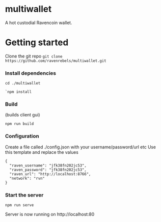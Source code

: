 # multiwallet

A hot custodial Ravencoin wallet.

# Getting started

Clone the git repo `git clone https://github.com/ravenrebels/multiwallet.git`

### Install dependencies

```
cd ./multiwallet
```

```
`npm install
```

### Build

(builds client gui)

```
npm run build
```

### Configuration

Create a file called ./config.json with your username/password/url etc
Use this template and replace the values

```
{
  "raven_username": "jfk38fn202jc53",
  "raven_password": "jfk38fn202jc53",
  "raven_url": "http://localhost:8766",
  "network": "rvn"
}

```

### Start the server

```
npm run serve
```

Server is now running on http://localhost:80

